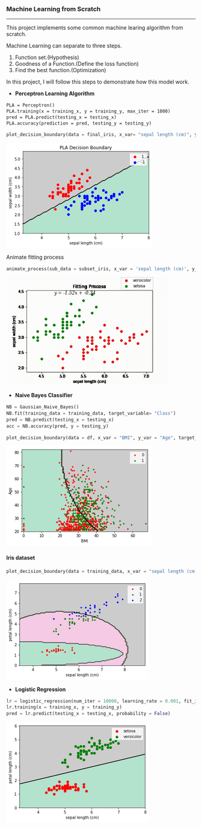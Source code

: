 ### Machine Learning from Scratch
***
This project implements some common machine learing algorithm from scratch.

Machine Learning can separate to three steps.
 
 1. Function set.(Hypothesis)
 2. Goodness of a Function.(Define the loss function)
 3. Find the best function.(Optimization)

 In this project, I will follow this steps to demonstrate how this model work.

- __Perceptron Learning Algorithm__

```pyhton
PLA = Perceptron()
PLA.training(x = training_x, y = training_y, max_iter = 1000)
pred = PLA.predict(testing_x = testing_x)
PLA.accuracy(prediction = pred, testing_y = testing_y) 
```
```python
plot_decision_boundary(data = final_iris, x_var= "sepal length (cm)", y_var = "petal length (cm)",target_variable = "target_class")
```
<img src = ".\\picture\\PLA_DecisionBoundary.png">

Animate fitting process

```python
animate_process(sub_data = subset_iris, x_var = 'sepal length (cm)', y_var = "sepal width (cm)")
```
<img src = ".\\picture\\PLA_fit.gif">

- __Naive Bayes Classifier__

```python
NB = Gaussian_Naive_Bayes()
NB.fit(training_data = training_data, target_variable= "Class")
pred = NB.predict(testing_x = testing_x)
acc = NB.accuracy(pred, y = testing_y)
```
```python
plot_decision_boundary(data = df, x_var = "BMI", y_var = "Age", target_variable = "Class")
```
<img src = ".\\picture\\NB_DB.png">

#### Iris dataset
```python
plot_decision_boundary(data = training_data, x_var = "sepal length (cm)", y_var = "petal length (cm)",target_variable = "class")
```
<img src = ".\\picture\\NB_iris.png">


- __Logistic Regression__ 
```python
lr = logistic_regression(num_iter = 10000, learning_rate = 0.001, fit_intercept = True)
lr.training(x = training_x, y = training_y)
pred = lr.predict(testing_x = testing_x, probability = False)
```

<img src = ".\\picture\\lr_DecBoun.png">